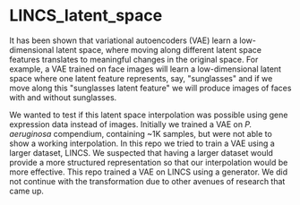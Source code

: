 # LINCS_latent_space

It has been shown that variational autoencoders (VAE) learn a low-dimensional latent space, where moving along different latent space features translates to meaningful changes in the original space. For example, a VAE trained on face images will learn a low-dimensional latent space where one latent feature represents, say, "sunglasses" and if we move along this "sunglasses latent feature" we will produce images of faces with and without sunglasses.

We wanted to test if this latent space interpolation was possible using gene expression data instead of images. Initially we trained a VAE on *P. aeruginosa* compendium, containing ~1K samples, but were not able to show a working interpolation. In this repo we tried to train a VAE using a larger dataset, LINCS. We suspected that having a larger dataset would provide a more structured representation so that our interpolation would be more effective. This repo trained a VAE on LINCS using a generator. We did not continue with the transformation due to other avenues of research that came up.